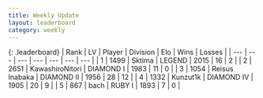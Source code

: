```yaml
---
title: Weekly Update
layout: leaderboard
category: weekly
---
```


{: .leaderboard}
| Rank | LV | Player | Division | Elo | Wins | Losses |
| --- | --- | --- | --- | --- | --- | --- |
| <span data-change="2">1</span> | 1499 | <span title="ID: 353063">Sktima</span> | LEGEND | <span data-change="-186">2015</span> | <span data-change="-241">16</span> | <span data-change="-81">2</span> |
| <span data-change="2">2</span> | 2651 | <span title="ID: 164871">KawashiroNitori</span> | DIAMOND I | <span data-change="-193">1983</span> | <span data-change="-359">11</span> | <span data-change="-159">0</span> |
| <span data-change="155">3</span> | 1054 | <span title="ID: 451068">Reisus Inabaka</span> | DIAMOND II | <span data-change="-44">1956</span> | <span data-change="-49">28</span> | <span data-change="-39">12</span> |
| <span data-change="16">4</span> | 1332 | <span title="ID: 392407">Kunzut1k</span> | DIAMOND IV | <span data-change="-187">1905</span> | <span data-change="-57">20</span> | <span data-change="-20">9</span> |
| <span data-change="10">5</span> | 867 | <span title="ID: 281795">bach</span> | RUBY I | <span data-change="-217">1893</span> | <span data-change="-99">7</span> | <span data-change="-58">0</span> |